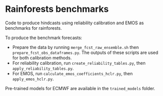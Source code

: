 # Rainforests benchmarks

Code to produce hindcasts using reliability calibration and EMOS as benchmarks for rainforests.

To produce the benchmark forecasts:
* Prepare the data by running  `merge_fcst_raw_ensemble.sh` then `prepare_fcst_obs_dataframes.py`. The outputs of these scripts
are used for both calibration methods.
* For reliability calibration, run `create_reliability_tables.py`, then `apply_reliability_tables.py`.
* For EMOS, run `calculate_emos_coefficients_hclr.py`, then `apply_emos_hclr.py`.

Pre-trained models for ECMWF are available in the `trained_models` folder.

